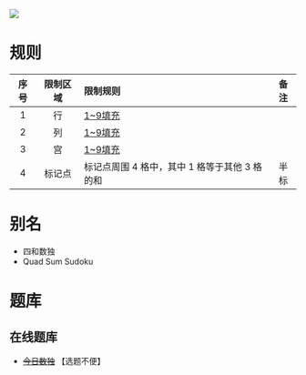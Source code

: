![](https://cn.sudoku.today/pic/03/quadsums/64400_415673.png)

# 规则

| 序号  | 限制区域 | 限制规则                        | 备注  |
|:---:|:----:|:----------------------------|:---:|
|  1  |  行   | [1~9填充]                     |     |
|  2  |  列   | [1~9填充]                     |     |
|  3  |  宫   | [1~9填充]                     |     |
|  4  | 标记点  | 标记点周围 4 格中，其中 1 格等于其他 3 格的和 | 半标  |

# 别名

- 四和数独
- Quad Sum Sudoku

# 题库

## 在线题库

- ~~[今日数独]~~ 【选题不便】

[1~9填充]: ../../../../../rules.md#1~9填充

[今日数独]: https://cn.sudoku.today/g-quad-sums-sudoku/
